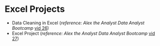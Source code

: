 # Excel Projects

* Data Cleaning in Excel (*reference: Alex the Analyst Data Analyst Bootcamp* [vid 26](https://youtu.be/_jmiEGZ6PIY?feature=shared))
* Excel Project (*reference: Alex the Analyst Data Analyst Bootcamp* [vid 27](https://youtu.be/opJgMj1IUrc?feature=shared))
